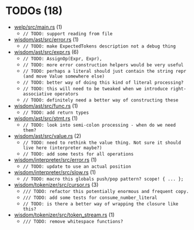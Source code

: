 # TODOs (18)
 * [welp/src/main.rs](welp/src/main.rs) (1)
   * `// TODO: support reading from file`
 * [wisdom/ast/src/error.rs](wisdom/ast/src/error.rs) (1)
   * `// TODO: make ExpectedTokens description not a debug thing`
 * [wisdom/ast/src/expr.rs](wisdom/ast/src/expr.rs) (6)
   * `// TODO: AssignOp(Expr, Expr),`
   * `// TODO: more error construction helpers would be very useful`
   * `// TODO: perhaps a literal should just contain the string repr (and move Value somewhere else)`
   * `// TODO: better way of doing this kind of literal processing?`
   * `// TODO: this will need to be tweaked when we introduce right-associative operators`
   * `// TODO: definitely need a better way of constructing these`
 * [wisdom/ast/src/func.rs](wisdom/ast/src/func.rs) (1)
   * `// TODO: add return types`
 * [wisdom/ast/src/stmt.rs](wisdom/ast/src/stmt.rs) (1)
   * `// TODO: look into semi-colon processing - when do we need them?`
 * [wisdom/ast/src/value.rs](wisdom/ast/src/value.rs) (2)
   * `// TODO: need to rethink the value thing. Not sure it should live here (interpreter maybe?)`
   * `// TODO: add some tests for all operations`
 * [wisdom/interpreter/src/error.rs](wisdom/interpreter/src/error.rs) (1)
   * `// TODO: update to use an actual position`
 * [wisdom/interpreter/src/slow.rs](wisdom/interpreter/src/slow.rs) (1)
   * `// TODO: macro this globals push/pop pattern? scope! { ... };`
 * [wisdom/tokenizer/src/cursor.rs](wisdom/tokenizer/src/cursor.rs) (3)
   * `/// TODO: refactor this potentially enormous and frequent copy.`
   * `/// TODO: add some tests for consume_number_literal`
   * `// TODO: is there a better way of wrapping the closure like this?`
 * [wisdom/tokenizer/src/token_stream.rs](wisdom/tokenizer/src/token_stream.rs) (1)
   * `/// TODO: remove whitespace functions?`

